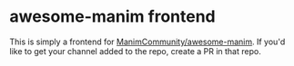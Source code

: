 # awesome-manim frontend

This is simply a frontend for [ManimCommunity/awesome-manim](https://github.com/ManimCommunity/awesome-manim/). If you'd like to get your channel added to the repo, create a PR in that repo.